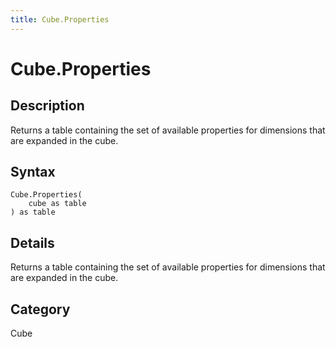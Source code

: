 ```yaml
---
title: Cube.Properties
---
```


# Cube.Properties


## Description

Returns a table containing the set of available properties for dimensions that are expanded in the cube.


## Syntax

```powerquery
Cube.Properties(
    cube as table
) as table
```


## Details

Returns a table containing the set of available properties for dimensions that are expanded in the cube.



## Category
Cube

